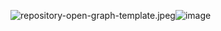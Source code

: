 <img src="blob:chrome-untrusted://media-app/05d79a1f-920d-4b7d-84e1-e947f9d75f7a" alt="repository-open-graph-template.jpeg"/>![image](https://user-images.githubusercontent.com/84247502/119241889-99405b00-bb0e-11eb-87de-0ad42316519c.png)
